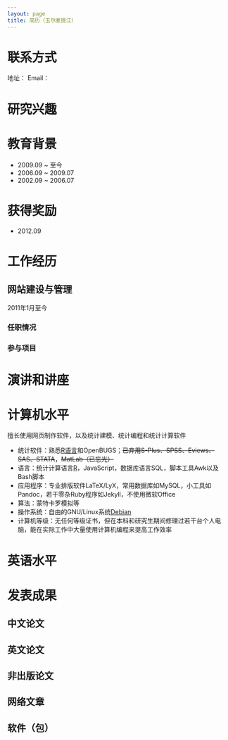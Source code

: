 ```yaml
---
layout: page
title: 简历（玉尔麦提江）
---
```


# 联系方式

地址：
Email：

# 研究兴趣

# 教育背景

- 2009.09 ~ 至今 
- 2006.09 ~ 2009.07 
- 2002.09 ~ 2006.07 

# 获得奖励

- 2012.09 

# 工作经历

## 网站建设与管理

2011年1月至今

### 任职情况

### 参与项目

# 演讲和讲座

# 计算机水平

擅长使用网页制作软件，以及统计建模、统计编程和统计计算软件

- 统计软件：熟悉[R语言](http://www.r-project.org/)和OpenBUGS；<del>已弃用S-Plus、SPSS、Eviews、SAS、STATA</del>，<del>MatLab（已忘光）</del>
- 语言：统计计算语言[R](http://www.r-project.org/)，JavaScript，数据库语言SQL，脚本工具Awk以及Bash脚本
- 应用程序：专业排版软件LaTeX/LyX，常用数据库如MySQL，小工具如Pandoc，若干零杂Ruby程序如Jekyll，不使用微软Office
- 算法：蒙特卡罗模拟等
- 操作系统：自由的GNU/Linux系统[Debian](http://www.debian.org/)
- 计算机等级：无任何等级证书，但在本科和研究生期间修理过若干台个人电脑，能在实际工作中大量使用计算机编程来提高工作效率

# 英语水平

# 发表成果

## 中文论文

## 英文论文

## 非出版论文

## 网络文章

## 软件（包）

